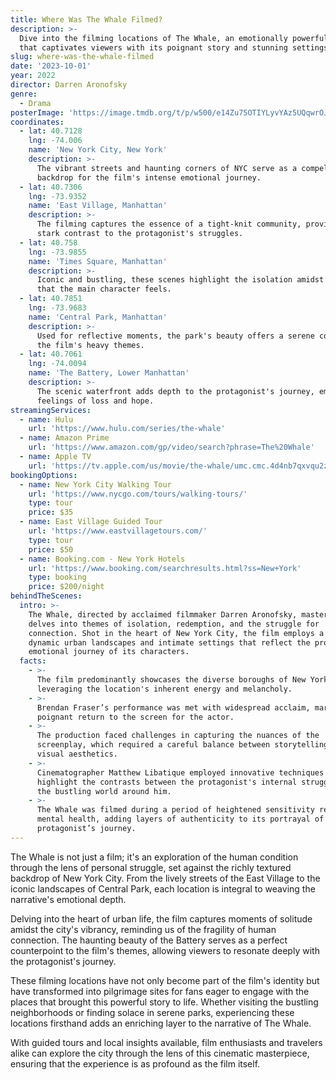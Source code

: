 ```yaml
---
title: Where Was The Whale Filmed?
description: >-
  Dive into the filming locations of The Whale, an emotionally powerful film
  that captivates viewers with its poignant story and stunning settings.
slug: where-was-the-whale-filmed
date: '2023-10-01'
year: 2022
director: Darren Aronofsky
genre:
  - Drama
posterImage: 'https://image.tmdb.org/t/p/w500/e14Zu75OTIYLyvYAz5UQqwrOJli.jpg'
coordinates:
  - lat: 40.7128
    lng: -74.006
    name: 'New York City, New York'
    description: >-
      The vibrant streets and haunting corners of NYC serve as a compelling
      backdrop for the film's intense emotional journey.
  - lat: 40.7306
    lng: -73.9352
    name: 'East Village, Manhattan'
    description: >-
      The filming captures the essence of a tight-knit community, providing a
      stark contrast to the protagonist's struggles.
  - lat: 40.758
    lng: -73.9855
    name: 'Times Square, Manhattan'
    description: >-
      Iconic and bustling, these scenes highlight the isolation amidst the crowd
      that the main character feels.
  - lat: 40.7851
    lng: -73.9683
    name: 'Central Park, Manhattan'
    description: >-
      Used for reflective moments, the park's beauty offers a serene contrast to
      the film's heavy themes.
  - lat: 40.7061
    lng: -74.0094
    name: 'The Battery, Lower Manhattan'
    description: >-
      The scenic waterfront adds depth to the protagonist's journey, embodying
      feelings of loss and hope.
streamingServices:
  - name: Hulu
    url: 'https://www.hulu.com/series/the-whale'
  - name: Amazon Prime
    url: 'https://www.amazon.com/gp/video/search?phrase=The%20Whale'
  - name: Apple TV
    url: 'https://tv.apple.com/us/movie/the-whale/umc.cmc.4d4nb7qxvqu2zuxzv0p8u6hx8'
bookingOptions:
  - name: New York City Walking Tour
    url: 'https://www.nycgo.com/tours/walking-tours/'
    type: tour
    price: $35
  - name: East Village Guided Tour
    url: 'https://www.eastvillagetours.com/'
    type: tour
    price: $50
  - name: Booking.com - New York Hotels
    url: 'https://www.booking.com/searchresults.html?ss=New+York'
    type: booking
    price: $200/night
behindTheScenes:
  intro: >-
    The Whale, directed by acclaimed filmmaker Darren Aronofsky, masterfully
    delves into themes of isolation, redemption, and the struggle for
    connection. Shot in the heart of New York City, the film employs a mix of
    dynamic urban landscapes and intimate settings that reflect the profound
    emotional journey of its characters.
  facts:
    - >-
      The film predominantly showcases the diverse boroughs of New York City,
      leveraging the location's inherent energy and melancholy.
    - >-
      Brendan Fraser’s performance was met with widespread acclaim, marking a
      poignant return to the screen for the actor.
    - >-
      The production faced challenges in capturing the nuances of the
      screenplay, which required a careful balance between storytelling and
      visual aesthetics.
    - >-
      Cinematographer Matthew Libatique employed innovative techniques to
      highlight the contrasts between the protagonist's internal struggles and
      the bustling world around him.
    - >-
      The Whale was filmed during a period of heightened sensitivity regarding
      mental health, adding layers of authenticity to its portrayal of the
      protagonist’s journey.
---
```


<TheWhaleGuide />

The Whale is not just a film; it's an exploration of the human condition through the lens of personal struggle, set against the richly textured backdrop of New York City. From the lively streets of the East Village to the iconic landscapes of Central Park, each location is integral to weaving the narrative's emotional depth.

Delving into the heart of urban life, the film captures moments of solitude amidst the city's vibrancy, reminding us of the fragility of human connection. The haunting beauty of the Battery serves as a perfect counterpoint to the film's themes, allowing viewers to resonate deeply with the protagonist's journey.

These filming locations have not only become part of the film's identity but have transformed into pilgrimage sites for fans eager to engage with the places that brought this powerful story to life. Whether visiting the bustling neighborhoods or finding solace in serene parks, experiencing these locations firsthand adds an enriching layer to the narrative of The Whale.

With guided tours and local insights available, film enthusiasts and travelers alike can explore the city through the lens of this cinematic masterpiece, ensuring that the experience is as profound as the film itself.
